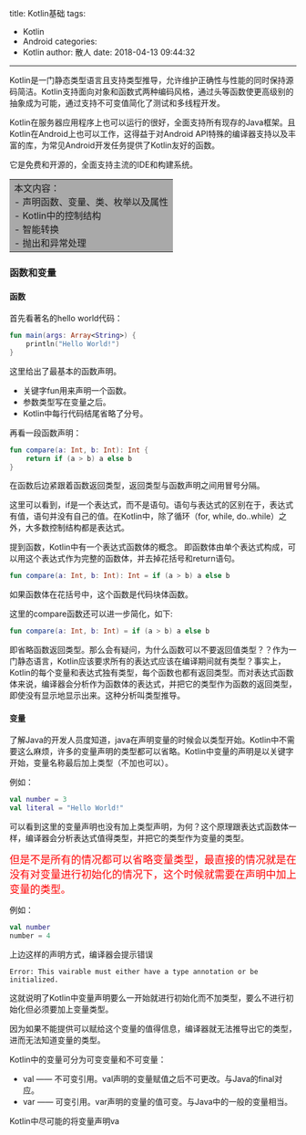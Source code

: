title: Kotlin基础
tags:
  - Kotlin
  - Android
categories:
  - Kotlin
author: 散人
date: 2018-04-13 09:44:32
---

Kotlin是一门静态类型语言且支持类型推导，允许维护正确性与性能的同时保持源码简洁。Kotlin支持面向对象和函数式两种编码风格，通过头等函数使更高级别的抽象成为可能，通过支持不可变值简化了测试和多线程开发。

<!-- more -->

Kotlin在服务器应用程序上也可以运行的很好，全面支持所有现存的Java框架。且Kotlin在Android上也可以工作，这得益于对Android API特殊的编译器支持以及丰富的库，为常见Android开发任务提供了Kotlin友好的函数。

它是免费和开源的，全面支持主流的IDE和构建系统。

<table><tr><td bgcolor=#A9A9A9>
本文内容：
<br/>- 声明函数、变量、类、枚举以及属性
<br/>- Kotlin中的控制结构
<br/>- 智能转换
<br/>- 抛出和异常处理
</td></tr></table>

### 函数和变量
#### 函数
首先看著名的hello world代码：
```kotlin
fun main(args: Array<String>) {
    println("Hello World!")
}
```

这里给出了最基本的函数声明。
- 关键字fun用来声明一个函数。
- 参数类型写在变量之后。
- Kotlin中每行代码结尾省略了分号。

再看一段函数声明：
```kotlin
fun compare(a: Int, b: Int): Int {
    return if (a > b) a else b
}
```

在函数后边紧跟着函数返回类型，返回类型与函数声明之间用冒号分隔。

这里可以看到，if是一个表达式，而不是语句。语句与表达式的区别在于，表达式有值，语句并没有自己的值。在Kotlin中，除了循环（for, while, do..while）之外，大多数控制结构都是表达式。

提到函数，Kotlin中有一个表达式函数体的概念。 即函数体由单个表达式构成，可以用这个表达式作为完整的函数体，并去掉花括号和return语句。
```kotlin
fun compare(a: Int, b: Int): Int = if (a > b) a else b
```
如果函数体在花括号中，这个函数是代码块体函数。

这里的compare函数还可以进一步简化，如下:
```kotlin
fun compare(a: Int, b: Int) = if (a > b) a else b
```
即省略函数返回类型。那么会有疑问，为什么函数可以不要返回值类型？？作为一门静态语言，Kotlin应该要求所有的表达式应该在编译期间就有类型？事实上，Kotlin的每个变量和表达式独有类型，每个函数也都有返回类型。而对表达式函数体来说，编译器会分析作为函数体的表达式，并把它的类型作为函数的返回类型，即使没有显示地显示出来。这种分析叫类型推导。

#### 变量
了解Java的开发人员度知道，java在声明变量的时候会以类型开始。Kotlin中不需要这么麻烦，许多的变量声明的类型都可以省略。Kotlin中变量的声明是以关键字开始，变量名称最后加上类型（不加也可以）。

例如：
```kotlin
val number = 3
val literal = "Hello World!"
```

可以看到这里的变量声明也没有加上类型声明，为何？这个原理跟表达式函数体一样，编译器会分析表达式值得类型，并把它的类型作为变量的类型。

<font color=red size=4>但是不是所有的情况都可以省略变量类型，最直接的情况就是在没有对变量进行初始化的情况下，这个时候就需要在声明中加上变量的类型。</font>

例如：
```kotlin
val number
number = 4
```
上边这样的声明方式，编译器会提示错误
```
Error: This vairable must either have a type annotation or be initialized.
```

这就说明了Kotlin中变量声明要么一开始就进行初始化而不加类型，要么不进行初始化但必须要加上变量类型。

因为如果不能提供可以赋给这个变量的值得信息，编译器就无法推导出它的类型，进而无法知道变量的类型。

Kotlin中的变量可分为可变变量和不可变量：
  - val —— 不可变引用。val声明的变量赋值之后不可更改。与Java的final对应。
  - var —— 可变引用。var声明的变量的值可变。与Java中的一般的变量相当。

Kotlin中尽可能的将变量声明va
<!--stackedit_data:
eyJoaXN0b3J5IjpbLTQzODczNjE4OF19
-->
